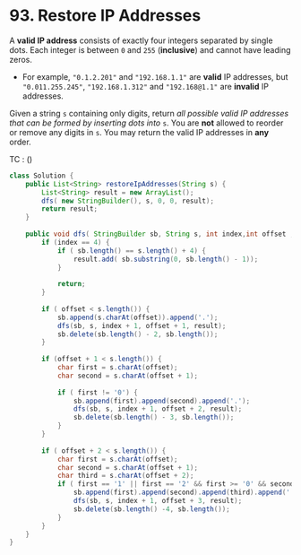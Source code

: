 # 93. Restore IP Addresses

A **valid IP address** consists of exactly four integers separated by single dots. Each integer is between `0` and `255` (**inclusive**) and cannot have leading zeros.

* For example, `"0.1.2.201"` and `"192.168.1.1"` are **valid** IP addresses, but `"0.011.255.245"`, `"192.168.1.312"` and `"192.168@1.1"` are **invalid** IP addresses.

Given a string `s` containing only digits, return _all possible valid IP addresses that can be formed by inserting dots into_ `s`. You are **not** allowed to reorder or remove any digits in `s`. You may return the valid IP addresses in **any** order.

TC : ()

```java
class Solution {
    public List<String> restoreIpAddresses(String s) {
        List<String> result = new ArrayList();
        dfs( new StringBuilder(), s, 0, 0, result);
        return result;
    }
    
    public void dfs( StringBuilder sb, String s, int index,int offset ,List<String> result) {
        if (index == 4) {
            if ( sb.length() == s.length() + 4) {
                result.add( sb.substring(0, sb.length() - 1));
            }
            
            return;
        }
        
        if ( offset < s.length()) {
            sb.append(s.charAt(offset)).append('.');
            dfs(sb, s, index + 1, offset + 1, result);
            sb.delete(sb.length() - 2, sb.length());
        }
        
        if (offset + 1 < s.length()) {
            char first = s.charAt(offset);
            char second = s.charAt(offset + 1);
            
            if ( first != '0') {
                sb.append(first).append(second).append('.');
                dfs(sb, s, index + 1, offset + 2, result);
                sb.delete(sb.length() - 3, sb.length());
            }
        }
        
        if ( offset + 2 < s.length()) {
            char first = s.charAt(offset);
            char second = s.charAt(offset + 1);
            char third = s.charAt(offset + 2);
            if ( first == '1' || first == '2' && first >= '0' && second <='4' || first == '2' && second == '5' && third >= '0' && third <= '5') {
                sb.append(first).append(second).append(third).append('.');
                dfs(sb, s, index + 1, offset + 3, result);
                sb.delete(sb.length() -4, sb.length());
            }
        }
    }
}
```
